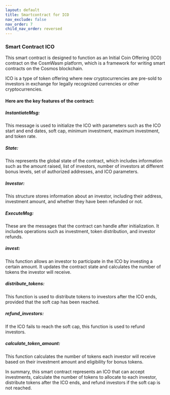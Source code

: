 ```yaml
---
layout: default
title: Smartcontract for ICO
nav_exclude: false
nav_order: 7
child_nav_order: reversed
---
```


### Smart Contract ICO

This smart contract is designed to function as an Initial Coin Offering (ICO) contract on the CosmWasm platform, which is a framework for writing smart contracts on the Cosmos blockchain.

ICO is a type of token offering where new cryptocurrencies are pre-sold to investors in exchange for legally recognized currencies or other cryptocurrencies.

#### Here are the key features of the contract:

##### InstantiateMsg: 
This message is used to initialize the ICO with parameters such as the ICO start and end dates, soft cap, minimum investment, maximum investment, and token rate.

##### State: 
This represents the global state of the contract, which includes information such as the amount raised, list of investors, number of investors at different bonus levels, set of authorized addresses, and ICO parameters.

##### Investor: 
This structure stores information about an investor, including their address, investment amount, and whether they have been refunded or not.

##### ExecuteMsg: 
These are the messages that the contract can handle after initialization. It includes operations such as investment, token distribution, and investor refunds.

##### invest: 
This function allows an investor to participate in the ICO by investing a certain amount. It updates the contract state and calculates the number of tokens the investor will receive.

##### distribute_tokens: 
This function is used to distribute tokens to investors after the ICO ends, provided that the soft cap has been reached.

##### refund_investors: 
If the ICO fails to reach the soft cap, this function is used to refund investors.

##### calculate_token_amount: 
This function calculates the number of tokens each investor will receive based on their investment amount and eligibility for bonus tokens.

In summary, this smart contract represents an ICO that can accept investments, calculate the number of tokens to allocate to each investor, distribute tokens after the ICO ends, and refund investors if the soft cap is not reached.
